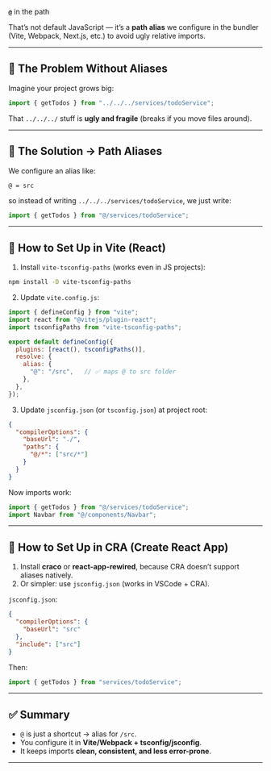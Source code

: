 **`@`** in the path

That’s not default JavaScript — it’s a **path alias** we configure in the bundler (Vite, Webpack, Next.js, etc.) to avoid ugly relative imports.

---

## 🔹 The Problem Without Aliases

Imagine your project grows big:

```js
import { getTodos } from "../../../services/todoService";
```

That `../../../` stuff is **ugly and fragile** (breaks if you move files around).

---

## 🔹 The Solution → Path Aliases

We configure an alias like:

```
@ = src
```

so instead of writing `../../../services/todoService`, we just write:

```js
import { getTodos } from "@/services/todoService";
```

---

## 📌 How to Set Up in Vite (React)

1. Install `vite-tsconfig-paths` (works even in JS projects):

```bash
npm install -D vite-tsconfig-paths
```

2. Update `vite.config.js`:

```js
import { defineConfig } from "vite";
import react from "@vitejs/plugin-react";
import tsconfigPaths from "vite-tsconfig-paths";

export default defineConfig({
  plugins: [react(), tsconfigPaths()],
  resolve: {
    alias: {
      "@": "/src",   // ✅ maps @ to src folder
    },
  },
});
```

3. Update `jsconfig.json` (or `tsconfig.json`) at project root:

```json
{
  "compilerOptions": {
    "baseUrl": "./",
    "paths": {
      "@/*": ["src/*"]
    }
  }
}
```

Now imports work:

```js
import { getTodos } from "@/services/todoService";
import Navbar from "@/components/Navbar";
```

---

## 📌 How to Set Up in CRA (Create React App)

1. Install **craco** or **react-app-rewired**, because CRA doesn’t support aliases natively.
2. Or simpler: use `jsconfig.json` (works in VSCode + CRA).

`jsconfig.json`:

```json
{
  "compilerOptions": {
    "baseUrl": "src"
  },
  "include": ["src"]
}
```

Then:

```js
import { getTodos } from "services/todoService";
```

---

## ✅ Summary

* `@` is just a shortcut → alias for `/src`.
* You configure it in **Vite/Webpack + tsconfig/jsconfig**.
* It keeps imports **clean, consistent, and less error-prone**.

---


